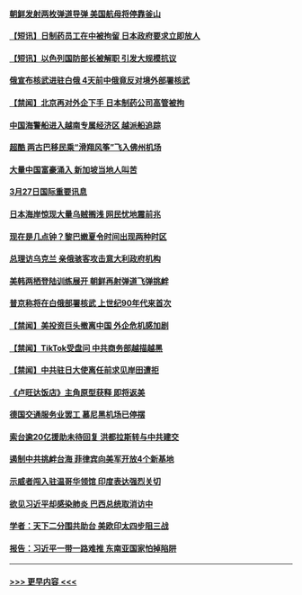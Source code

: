 #### [朝鲜发射两枚弹道导弹 美国航母将停靠釜山](../pages/prog202/a103677563.md?t=03280343) 
#### [【短讯】日制药员工在中被拘留 日本政府要求立即放人](../pages/prog202/a103677550.md?t=03280343) 
#### [【短讯】以色列国防部长被解职 引发大规模抗议](../pages/prog202/a103677549.md?t=03280343) 
#### [俄宣布核武进驻白俄 4天前中俄竟反对境外部署核武](../pages/prog202/a103677524.md?t=03280343) 
#### [【禁闻】北京再对外企下手 日本制药公司高管被拘](../pages/prog202/a103677471.md?t=03280343) 
#### [中国海警船进入越南专属经济区 越派船追踪](../pages/prog202/a103677297.md?t=03280343) 
#### [超酷 两古巴移民乘“滑翔风筝”飞入佛州机场](../pages/prog202/a103677300.md?t=03280343) 
#### [大量中国富豪涌入 新加坡当地人叫苦](../pages/prog202/a103677306.md?t=03280343) 
#### [3月27日国际重要讯息](../pages/prog202/a103677310.md?t=03280343) 
#### [日本海岸惊现大量乌贼搁浅 网民忧地震前兆](../pages/prog202/a103677222.md?t=03280343) 
#### [现在是几点钟？黎巴嫩夏令时间出现两种时区](../pages/prog202/a103677130.md?t=03280343) 
#### [总理访乌克兰 亲俄骇客攻击意大利政府机构](../pages/prog202/a103677106.md?t=03280343) 
#### [美韩两栖登陆训练展开 朝鲜再射弹道飞弹挑衅](../pages/prog202/a103677081.md?t=03280343) 
#### [普京称将在白俄部署核武 上世纪90年代来首次](../pages/prog202/a103676955.md?t=03280343) 
#### [【禁闻】美投资巨头撤离中国 外企危机感加剧](../pages/prog202/a103676895.md?t=03280343) 
#### [【禁闻】TikTok受盘问 中共商务部越描越黑](../pages/prog202/a103676893.md?t=03280343) 
#### [【禁闻】中共驻日大使离任前求见岸田遭拒](../pages/prog202/a103676901.md?t=03280343) 
#### [《卢旺达饭店》主角原型获释 即将返美](../pages/prog202/a103676830.md?t=03280343) 
#### [德国交通服务业罢工 慕尼黑机场已停摆](../pages/prog202/a103676826.md?t=03280343) 
#### [索台逾20亿援助未待回复 洪都拉斯转与中共建交](../pages/prog202/a103676716.md?t=03280343) 
#### [遏制中共挑衅台海 菲律宾向美军开放4个新基地](../pages/prog202/a103676757.md?t=03280343) 
#### [示威者闯入驻温哥华领馆 印度表达强烈关切](../pages/prog202/a103676754.md?t=03280343) 
#### [欲见习近平却感染肺炎 巴西总统取消访中](../pages/prog202/a103676727.md?t=03280343) 
#### [学者：天下二分围共助台 美欧印太四步阻三战](../pages/prog202/a103676733.md?t=03280343) 
#### [报告：习近平一带一路难推 东南亚国家怕掉陷阱](../pages/prog202/a103676675.md?t=03280343) 

----
#### [ >>> 更早内容 <<< ](../indexes/prog202-earlier.md)
